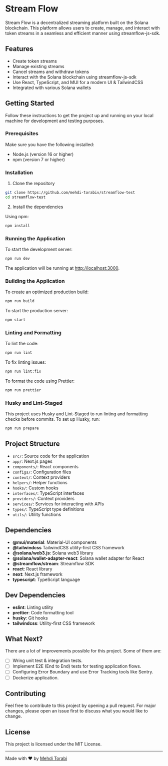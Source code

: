 # Stream Flow

Stream Flow is a decentralized streaming platform built on the Solana blockchain. This platform allows users to create, manage, and interact with token streams in a seamless and efficient manner using streamflow-js-sdk.

## Features

- Create token streams
- Manage existing streams
- Cancel streams and withdraw tokens
- Interact with the Solana blockchain using streamflow-js-sdk
- Use React, TypeScript, and MUI for a modern UI & TailwindCSS
- Integrated with various Solana wallets

## Getting Started

Follow these instructions to get the project up and running on your local machine for development and testing purposes.

### Prerequisites

Make sure you have the following installed:

- Node.js (version 16 or higher)
- npm (version 7 or higher)

### Installation

1. Clone the repository

```bash
git clone https://github.com/mehdi-torabiv/streamflow-test
cd streamflow-test
```

2. Install the dependencies

Using npm:

```bash
npm install
```

### Running the Application

To start the development server:

```bash
npm run dev
```

The application will be running at [http://localhost:3000](http://localhost:3000).

### Building the Application

To create an optimized production build:

```bash
npm run build
```

To start the production server:

```bash
npm start
```

### Linting and Formatting

To lint the code:

```bash
npm run lint
```

To fix linting issues:

```bash
npm run lint:fix
```

To format the code using Prettier:

```bash
npm run prettier
```

### Husky and Lint-Staged

This project uses Husky and Lint-Staged to run linting and formatting checks before commits. To set up Husky, run:

```bash
npm run prepare
```

## Project Structure

- `src/`: Source code for the application
- `app/`: Next.js pages
- `components/`: React components
- `configs/`: Configuration files
- `context/`: Context providers
- `helpers/`: Helper functions
- `hooks/`: Custom hooks
- `interfaces/`: TypeScript interfaces
- `providers/`: Context providers
- `services/`: Services for interacting with APIs
- `types/`: TypeScript type definitions
- `utils/`: Utility functions

## Dependencies

- **@mui/material**: Material-UI components
- **@tailwindcss** TailwindCSS utility-first CSS framework
- **@solana/web3.js**: Solana web3 library
- **@solana/wallet-adapter-react**: Solana wallet adapter for React
- **@streamflow/stream**: Streamflow SDK
- **react**: React library
- **next**: Next.js framework
- **typescript**: TypeScript language

## Dev Dependencies

- **eslint**: Linting utility
- **prettier**: Code formatting tool
- **husky**: Git hooks
- **tailwindcss**: Utility-first CSS framework

## What Next?

There are a lot of improvements possible for this project. Some of them are:

- [ ] Wring unit test & integration tests.
- [ ] Implement E2E (End to End) tests for testing application flows.
- [ ] Configuring Error Boundary and use Error Tracking tools like Sentry.
- [ ] Dockerize application.

## Contributing

Feel free to contribute to this project by opening a pull request. For major changes, please open an issue first to discuss what you would like to change.

## License

This project is licensed under the MIT License.

---

Made with ❤️ by [Mehdi Torabi](https://github.com/mehdi-torabiv)

